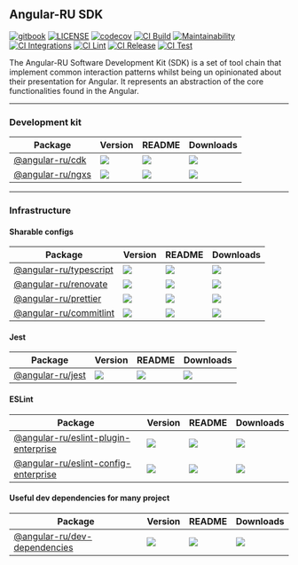 ## Angular-RU SDK

[![gitbook](https://img.shields.io/badge/documentation-gitbook-blue)](https://angular-ru.gitbook.io/sdk/)
[![LICENSE](https://img.shields.io/github/license/Naereen/StrapDown.js.svg)](http://github.com/Angular-RU/angular-ru-sdk/branch/master/LICENSE)
[![codecov](https://codecov.io/gh/Angular-RU/angular-ru-sdk/branch/master/graph/badge.svg?token=RVJS9HS665)](https://codecov.io/gh/Angular-RU/angular-ru-sdk)
[![CI Build](https://github.com/Angular-RU/angular-ru-sdk/actions/workflows/build.yml/badge.svg)](https://github.com/Angular-RU/angular-ru-sdk/actions/workflows/build.yml)
[![Maintainability](https://api.codeclimate.com/v1/badges/23a8c759d0576f6f107d/maintainability)](https://codeclimate.com/github/Angular-RU/angular-ru-sdk/maintainability)
[![CI Integrations](https://github.com/Angular-RU/angular-ru-sdk/actions/workflows/integrations.yml/badge.svg)](https://github.com/Angular-RU/angular-ru-sdk/actions/workflows/integrations.yml)
[![CI Lint](https://github.com/Angular-RU/angular-ru-sdk/actions/workflows/lint.yml/badge.svg)](https://github.com/Angular-RU/angular-ru-sdk/actions/workflows/lint.yml)
[![CI Release](https://github.com/Angular-RU/angular-ru-sdk/actions/workflows/release.yml/badge.svg)](https://github.com/Angular-RU/angular-ru-sdk/actions/workflows/release.yml)
[![CI Test](https://github.com/Angular-RU/angular-ru-sdk/actions/workflows/test.yml/badge.svg)](https://github.com/Angular-RU/angular-ru-sdk/actions/workflows/test.yml)

The Angular-RU Software Development Kit (SDK) is a set of tool chain that implement common interaction patterns whilst
being un opinionated about their presentation for Angular. It represents an abstraction of the core functionalities
found in the Angular.

---

### Development kit

| **Package**                                                    | **Version**                                                       | **README**                                                                        | **Downloads**                                                                                     |
| -------------------------------------------------------------- | ----------------------------------------------------------------- | --------------------------------------------------------------------------------- | ------------------------------------------------------------------------------------------------- |
| [@angular-ru/cdk](https://npmjs.com/package/@angular-ru/cdk)   | ![](https://img.shields.io/npm/v/%40angular-ru%2Fcdk/latest.svg)  | [![](https://img.shields.io/badge/Documentation--green.svg)](docs/cdk/README.md)  | [![](https://img.shields.io/npm/dw/@angular-ru/cdk)](https://npmjs.com/package/@angular-ru/cdk)   |
| [@angular-ru/ngxs](https://npmjs.com/package/@angular-ru/ngxs) | ![](https://img.shields.io/npm/v/%40angular-ru%2Fngxs/latest.svg) | [![](https://img.shields.io/badge/Documentation--green.svg)](docs/ngxs/README.md) | [![](https://img.shields.io/npm/dw/@angular-ru/ngxs)](https://npmjs.com/package/@angular-ru/ngxs) |

---

### Infrastructure

#### Sharable configs

| **Package**                                                                | **Version**                                                             | **README**                                                                       | **Downloads**                                                                                                 |
| -------------------------------------------------------------------------- | ----------------------------------------------------------------------- | -------------------------------------------------------------------------------- | ------------------------------------------------------------------------------------------------------------- |
| [@angular-ru/typescript](https://npmjs.com/package/@angular-ru/typescript) | ![](https://img.shields.io/npm/v/%40angular-ru%2Ftypescript/latest.svg) | [![](https://img.shields.io/badge/README--green.svg)](libs/typescript/README.md) | [![](https://img.shields.io/npm/dw/@angular-ru/typescript)](https://npmjs.com/package/@angular-ru/typescript) |
| [@angular-ru/renovate](https://npmjs.com/package/@angular-ru/renovate)     | ![](https://img.shields.io/npm/v/%40angular-ru%2Frenovate/latest.svg)   | [![](https://img.shields.io/badge/README--green.svg)](libs/renovate/README.md)   | [![](https://img.shields.io/npm/dw/@angular-ru/renovate)](https://npmjs.com/package/@angular-ru/renovate)     |
| [@angular-ru/prettier](https://npmjs.com/package/@angular-ru/prettier)     | ![](https://img.shields.io/npm/v/%40angular-ru%2Fprettier/latest.svg)   | [![](https://img.shields.io/badge/README--green.svg)](libs/prettier/README.md)   | [![](https://img.shields.io/npm/dw/@angular-ru/prettier)](https://npmjs.com/package/@angular-ru/prettier)     |
| [@angular-ru/commitlint](https://npmjs.com/package/@angular-ru/commitlint) | ![](https://img.shields.io/npm/v/%40angular-ru%2Fcommitlint/latest.svg) | [![](https://img.shields.io/badge/README--green.svg)](libs/commitlint/README.md) | [![](https://img.shields.io/npm/dw/@angular-ru/commitlint)](https://npmjs.com/package/@angular-ru/commitlint) |

#### Jest

| **Package**                                                    | **Version**                                                       | **README**                                                                 | **Downloads**                                                                                     |
| -------------------------------------------------------------- | ----------------------------------------------------------------- | -------------------------------------------------------------------------- | ------------------------------------------------------------------------------------------------- |
| [@angular-ru/jest](https://npmjs.com/package/@angular-ru/jest) | ![](https://img.shields.io/npm/v/%40angular-ru%2Fjest/latest.svg) | [![](https://img.shields.io/badge/README--green.svg)](libs/jest/README.md) | [![](https://img.shields.io/npm/dw/@angular-ru/jest)](https://npmjs.com/package/@angular-ru/jest) |

#### ESLint

| **Package**                                                                                            | **Version**                                                                           | **README**                                                                                     | **Downloads**                                                                                                                             |
| ------------------------------------------------------------------------------------------------------ | ------------------------------------------------------------------------------------- | ---------------------------------------------------------------------------------------------- | ----------------------------------------------------------------------------------------------------------------------------------------- |
| [@angular-ru/eslint-plugin-enterprise](https://npmjs.com/package/@angular-ru/eslint-plugin-enterprise) | ![](https://img.shields.io/npm/v/%40angular-ru%2Feslint-plugin-enterprise/latest.svg) | [![](https://img.shields.io/badge/README--green.svg)](libs/eslint-plugin-enterprise/README.md) | [![](https://img.shields.io/npm/dw/@angular-ru/eslint-plugin-enterprise)](https://npmjs.com/package/@angular-ru/eslint-plugin-enterprise) |
| [@angular-ru/eslint-config-enterprise](https://npmjs.com/package/@angular-ru/eslint-config-enterprise) | ![](https://img.shields.io/npm/v/%40angular-ru%2Feslint-config-enterprise/latest.svg) | [![](https://img.shields.io/badge/README--green.svg)](libs/eslint-config-enterprise/README.md) | [![](https://img.shields.io/npm/dw/@angular-ru/eslint-config-enterprise)](https://npmjs.com/package/@angular-ru/eslint-config-enterprise) |

#### Useful dev dependencies for many project

| **Package**                                                                            | **Version**                                                                   | **README**                                                                             | **Downloads**                                                                                                             |
| -------------------------------------------------------------------------------------- | ----------------------------------------------------------------------------- | -------------------------------------------------------------------------------------- | ------------------------------------------------------------------------------------------------------------------------- |
| [@angular-ru/dev-dependencies](https://npmjs.com/package/@angular-ru/dev-dependencies) | ![](https://img.shields.io/npm/v/%40angular-ru%2Fdev-dependencies/latest.svg) | [![](https://img.shields.io/badge/README--green.svg)](libs/dev-dependencies/README.md) | [![](https://img.shields.io/npm/dw/@angular-ru/dev-dependencies)](https://npmjs.com/package/@angular-ru/dev-dependencies) |
